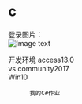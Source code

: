 # c  

登录图片：  
![Image text](https://github.com/fuchengjie/cSharp/blob/master/img/login.png)


开发环境 access13.0  
        vs community2017  
        Win10
        
          
          我的C#作业
